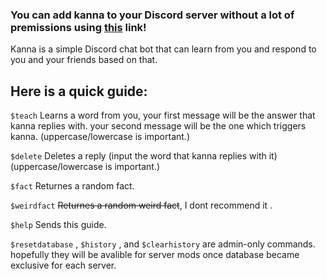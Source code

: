 
### **You can add kanna to your Discord server without a lot of premissions using [this](https://discord.com/api/oauth2/authorize?client_id=868594950659506216&permissions=535310105664&scope=bot) link!**

Kanna is a simple Discord chat bot that can learn from you and respond to you and your friends based on that.

## Here is a quick guide:

`$teach`
Learns a word from you, your first message will be the answer that kanna replies with. your second message will be the one which triggers kanna.
(uppercase/lowercase is important.)

`$delete`
Deletes a reply (input the word that kanna replies with it)
(uppercase/lowercase is important.)

`$fact`
Returnes a random fact.

`$weirdfact`
~~Returnes a random weird fact~~, I dont recommend it .

`$help`
Sends this guide.


`$resetdatabase` , `$history` , and `$clearhistory` are admin-only commands. hopefully they will be avalible for server mods once database became exclusive for each server.
